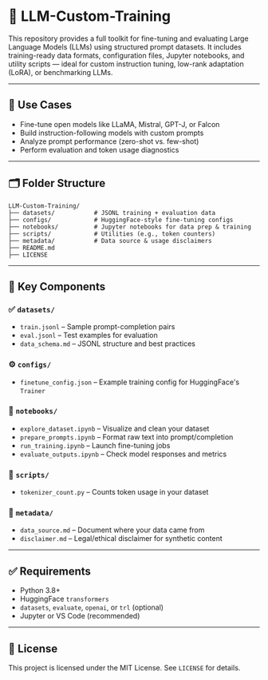 # 🧠 LLM-Custom-Training

This repository provides a full toolkit for fine-tuning and evaluating Large Language Models (LLMs) using structured prompt datasets. It includes training-ready data formats, configuration files, Jupyter notebooks, and utility scripts — ideal for custom instruction tuning, low-rank adaptation (LoRA), or benchmarking LLMs.

---

## 🚀 Use Cases
- Fine-tune open models like LLaMA, Mistral, GPT-J, or Falcon
- Build instruction-following models with custom prompts
- Analyze prompt performance (zero-shot vs. few-shot)
- Perform evaluation and token usage diagnostics

---

## 🗂 Folder Structure

```
LLM-Custom-Training/
├── datasets/           # JSONL training + evaluation data
├── configs/            # HuggingFace-style fine-tuning configs
├── notebooks/          # Jupyter notebooks for data prep & training
├── scripts/            # Utilities (e.g., token counters)
├── metadata/           # Data source & usage disclaimers
├── README.md
├── LICENSE
```

---

## 📁 Key Components

### ✅ `datasets/`
- `train.jsonl` – Sample prompt-completion pairs
- `eval.jsonl` – Test examples for evaluation
- `data_schema.md` – JSONL structure and best practices

### ⚙️ `configs/`
- `finetune_config.json` – Example training config for HuggingFace's `Trainer`

### 📓 `notebooks/`
- `explore_dataset.ipynb` – Visualize and clean your dataset
- `prepare_prompts.ipynb` – Format raw text into prompt/completion
- `run_training.ipynb` – Launch fine-tuning jobs
- `evaluate_outputs.ipynb` – Check model responses and metrics

### 🧮 `scripts/`
- `tokenizer_count.py` – Counts token usage in your dataset

### 🧾 `metadata/`
- `data_source.md` – Document where your data came from
- `disclaimer.md` – Legal/ethical disclaimer for synthetic content

---

## ✅ Requirements

- Python 3.8+
- HuggingFace `transformers`
- `datasets`, `evaluate`, `openai`, or `trl` (optional)
- Jupyter or VS Code (recommended)

---

## 📜 License
This project is licensed under the MIT License. See `LICENSE` for details.
